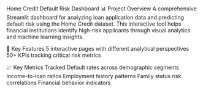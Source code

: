 Home Credit Default Risk Dashboard
📊 Project Overview
A comprehensive Streamlit dashboard for analyzing loan application data and predicting default risk using the Home Credit dataset. This interactive tool helps financial institutions identify high-risk applicants through visual analytics and machine learning insights.

🚀 Key Features
5 interactive pages with different analytical perspectives
50+ KPIs tracking critical risk metrics

📈 Key Metrics Tracked
Default rates across demographic segments
Income-to-loan ratios
Employment history patterns
Family status risk correlations
Financial behavior indicators
